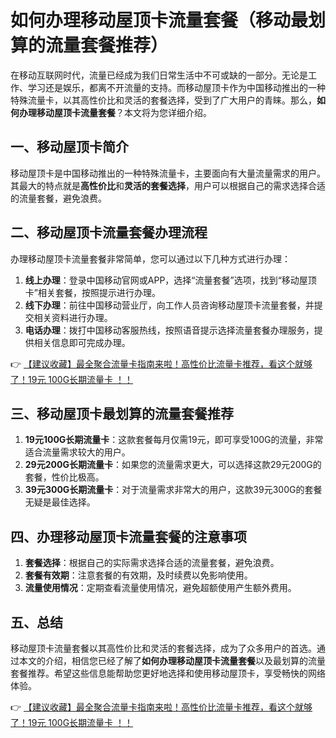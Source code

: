 # 如何办理移动屋顶卡流量套餐（移动最划算的流量套餐推荐）

在移动互联网时代，流量已经成为我们日常生活中不可或缺的一部分。无论是工作、学习还是娱乐，都离不开流量的支持。而移动屋顶卡作为中国移动推出的一种特殊流量卡，以其高性价比和灵活的套餐选择，受到了广大用户的青睐。那么，**如何办理移动屋顶卡流量套餐**？本文将为您详细介绍。

## 一、移动屋顶卡简介

移动屋顶卡是中国移动推出的一种特殊流量卡，主要面向有大量流量需求的用户。其最大的特点就是**高性价比**和**灵活的套餐选择**，用户可以根据自己的需求选择合适的流量套餐，避免浪费。

## 二、移动屋顶卡流量套餐办理流程

办理移动屋顶卡流量套餐非常简单，您可以通过以下几种方式进行办理：

1. **线上办理**：登录中国移动官网或APP，选择“流量套餐”选项，找到“移动屋顶卡”相关套餐，按照提示进行办理。
2. **线下办理**：前往中国移动营业厅，向工作人员咨询移动屋顶卡流量套餐，并提交相关资料进行办理。
3. **电话办理**：拨打中国移动客服热线，按照语音提示选择流量套餐办理服务，提供相关信息即可完成办理。

👉 [【建议收藏】最全聚合流量卡指南来啦！高性价比流量卡推荐，看这个就够了！19元 100G长期流量卡 ！！](https://bit.ly/Liuliangka)

## 三、移动屋顶卡最划算的流量套餐推荐

1. **19元100G长期流量卡**：这款套餐每月仅需19元，即可享受100G的流量，非常适合流量需求较大的用户。
2. **29元200G长期流量卡**：如果您的流量需求更大，可以选择这款29元200G的套餐，性价比极高。
3. **39元300G长期流量卡**：对于流量需求非常大的用户，这款39元300G的套餐无疑是最佳选择。

## 四、办理移动屋顶卡流量套餐的注意事项

1. **套餐选择**：根据自己的实际需求选择合适的流量套餐，避免浪费。
2. **套餐有效期**：注意套餐的有效期，及时续费以免影响使用。
3. **流量使用情况**：定期查看流量使用情况，避免超额使用产生额外费用。

## 五、总结

移动屋顶卡流量套餐以其高性价比和灵活的套餐选择，成为了众多用户的首选。通过本文的介绍，相信您已经了解了**如何办理移动屋顶卡流量套餐**以及最划算的流量套餐推荐。希望这些信息能帮助您更好地选择和使用移动屋顶卡，享受畅快的网络体验。

👉 [【建议收藏】最全聚合流量卡指南来啦！高性价比流量卡推荐，看这个就够了！19元 100G长期流量卡 ！！](https://bit.ly/Liuliangka)